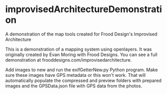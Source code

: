 # improvisedArchitectureDemonstration
A demonstration of the map tools created for Frood Design's Improvised Architecture

This is a demonstration of a mapping system using openlayers. It was originally created by Evan Moring with Frood Designs. 
You can see a full demonstration at frooddesigns.com/improvisedarchitecture.

Add images to new and run the exifGetterNew.py Python program. Make sure these images have GPS metadata or this won't work. 
That will automatically populate the compressed and preview folders with prepared images and the GPSData.json file with GPS data from the photos.
